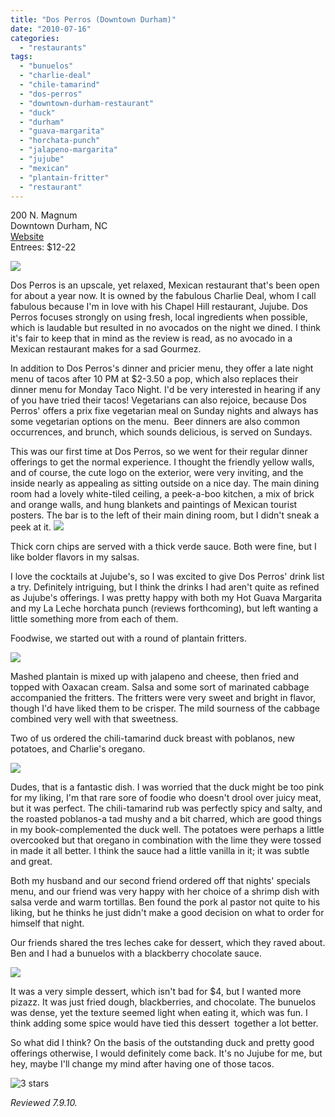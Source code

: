 ```yaml
---
title: "Dos Perros (Downtown Durham)"
date: "2010-07-16"
categories:
  - "restaurants"
tags:
  - "bunuelos"
  - "charlie-deal"
  - "chile-tamarind"
  - "dos-perros"
  - "downtown-durham-restaurant"
  - "duck"
  - "durham"
  - "guava-margarita"
  - "horchata-punch"
  - "jalapeno-margarita"
  - "jujube"
  - "mexican"
  - "plantain-fritter"
  - "restaurant"
---
```


200 N. Magnum\
Downtown Durham, NC\
[Website](http://dosperrosrestaurant.com/)\
Entrees: $12-22

![](http://www.thegourmez.com/2024/07/dosperros01.JPG)

Dos Perros is an upscale, yet relaxed, Mexican restaurant that's been open for about a year now. It is owned by the fabulous Charlie Deal, whom I call fabulous because I'm in love with his Chapel Hill restaurant, Jujube. Dos Perros focuses strongly on using fresh, local ingredients when possible, which is laudable but resulted in no avocados on the night we dined. I think it's fair to keep that in mind as the review is read, as no avocado in a Mexican restaurant makes for a sad Gourmez.

In addition to Dos Perros's dinner and pricier menu, they offer a late night menu of tacos after 10 PM at $2-3.50 a pop, which also replaces their dinner menu for Monday Taco Night. I'd be very interested in hearing if any of you have tried their tacos! Vegetarians can also rejoice, because Dos Perros' offers a prix fixe vegetarian meal on Sunday nights and always has some vegetarian options on the menu.  Beer dinners are also common occurrences, and brunch, which sounds delicious, is served on Sundays.

This was our first time at Dos Perros, so we went for their regular dinner offerings to get the normal experience. I thought the friendly yellow walls, and of course, the cute logo on the exterior, were very inviting, and the inside nearly as appealing as sitting outside on a nice day. The main dining room had a lovely white-tiled ceiling, a peek-a-boo kitchen, a mix of brick and orange walls, and hung blankets and paintings of Mexican tourist posters. The bar is to the left of their main dining room, but I didn't sneak a peek at it. ![](http://www.thegourmez.com/2024/07/dosperros04.JPG)

Thick corn chips are served with a thick verde sauce. Both were fine, but I like bolder flavors in my salsas.

I love the cocktails at Jujube's, so I was excited to give Dos Perros' drink list a try. Definitely intriguing, but I think the drinks I had aren't quite as refined as Jujube's offerings. I was pretty happy with both my Hot Guava Margarita and my La Leche horchata punch (reviews forthcoming), but left wanting a little something more from each of them.

Foodwise, we started out with a round of plantain fritters.

![](http://www.thegourmez.com/2024/07/dosperros03.JPG)

Mashed plantain is mixed up with jalapeno and cheese, then fried and topped with Oaxacan cream. Salsa and some sort of marinated cabbage accompanied the fritters. The fritters were very sweet and bright in flavor, though I'd have liked them to be crisper. The mild sourness of the cabbage combined very well with that sweetness.

Two of us ordered the chili-tamarind duck breast with poblanos, new potatoes, and Charlie's oregano.

![](http://www.thegourmez.com/2024/07/dosperros05.JPG)

Dudes, that is a fantastic dish. I was worried that the duck might be too pink for my liking, I'm that rare sore of foodie who doesn't drool over juicy meat, but it was perfect. The chili-tamarind rub was perfectly spicy and salty, and the roasted poblanos-a tad mushy and a bit charred, which are good things in my book-complemented the duck well. The potatoes were perhaps a little overcooked but that oregano in combination with the lime they were tossed in made it all better. I think the sauce had a little vanilla in it; it was subtle and great.

Both my husband and our second friend ordered off that nights' specials menu, and our friend was very happy with her choice of a shrimp dish with salsa verde and warm tortillas. Ben found the pork al pastor not quite to his liking, but he thinks he just didn't make a good decision on what to order for himself that night.

Our friends shared the tres leches cake for dessert, which they raved about. Ben and I had a bunuelos with a blackberry chocolate sauce.

![](http://www.thegourmez.com/2024/07/dosperros07.JPG)

It was a very simple dessert, which isn't bad for $4, but I wanted more pizazz. It was just fried dough, blackberries, and chocolate. The bunuelos was dense, yet the texture seemed light when eating it, which was fun. I think adding some spice would have tied this dessert  together a lot better.

So what did I think? On the basis of the outstanding duck and pretty good offerings otherwise, I would definitely come back. It's no Jujube for me, but hey, maybe I'll change my mind after having one of those tacos.




<div class="caption">

![3 stars](http://s3.amazonaws.com/thegourmez-wpmedia/2009/02/rating_avocado1.gif "rating_avocado1")</div>


_Reviewed 7.9.10._
